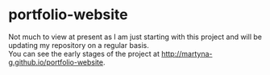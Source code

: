 # portfolio-website

Not much to view at present as I am just starting with this project and will be updating my repository on a regular basis.<br>
You can see the early stages of the project at http://martyna-g.github.io/portfolio-website.